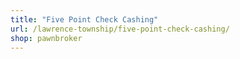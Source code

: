 ```yaml
---
title: "Five Point Check Cashing"
url: /lawrence-township/five-point-check-cashing/
shop: pawnbroker
---
```

